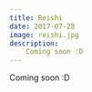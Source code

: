 ```yaml
---
title: Reishi
date: 2017-07-28
image: reishi.jpg
description:
    Coming soon :D
---
```


Coming soon :D
